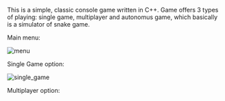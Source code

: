 This is a simple, classic console game written in C++. Game offers 3 types of playing: single game, multiplayer and autonomus game, which basically is a simulator of snake game.

Main menu:



![menu](https://user-images.githubusercontent.com/36672426/47261458-052e3300-d4d0-11e8-8099-5c84b228f374.jpg)


Single Game option:


![single_game](https://user-images.githubusercontent.com/36672426/47261488-b3d27380-d4d0-11e8-99fd-1e8eaba7fba9.jpg)



Multiplayer option:


